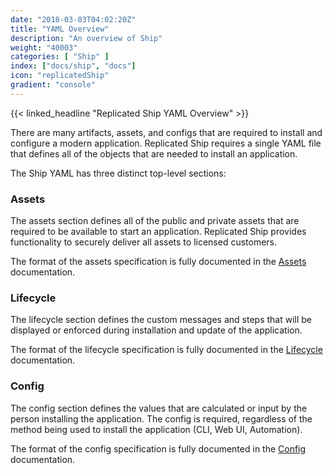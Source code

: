 ```yaml
---
date: "2018-03-03T04:02:20Z"
title: "YAML Overview"
description: "An overview of Ship"
weight: "40003"
categories: [ "Ship" ]
index: ["docs/ship", "docs"]
icon: "replicatedShip"
gradient: "console"
---
```


{{< linked_headline "Replicated Ship YAML Overview" >}}

There are many artifacts, assets, and configs that are required to install and configure a modern application. Replicated Ship requires a single YAML file that defines all of the objects that are needed to install an application.

The Ship YAML has three distinct top-level sections:

### Assets
The assets section defines all of the public and private assets that are required to be available to start an application. Replicated Ship provides functionality to securely deliver all assets to licensed customers.

The format of the assets specification is fully documented in the [Assets](../../assets/asset-types) documentation.


### Lifecycle
The lifecycle section defines the custom messages and steps that will be displayed or enforced during installation and update of the application.

The format of the lifecycle specification is fully documented in the [Lifecycle](../../lifecycle/overview) documentation.

### Config
The config section defines the values that are calculated or input by the person installing the application. The config is required, regardless of the method being used to install the application (CLI, Web UI, Automation).

The format of the config specification is fully documented in the [Config](../../config/overview) documentation.
